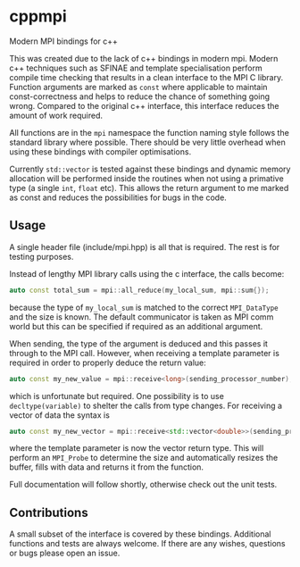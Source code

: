 # cppmpi
Modern MPI bindings for c++

This was created due to the lack of c++ bindings in modern mpi.  Modern c++ techniques such as SFINAE and template specialisation perform compile time checking that results in a clean interface to the MPI C library.  Function arguments are marked as `const` where applicable to maintain const-correctness and helps to reduce the chance of something going wrong.  Compared to the original c++ interface, this interface reduces the amount of work required.

All functions are in the `mpi` namespace the function naming style follows the standard library where possible.  There should be very little overhead when using these bindings with compiler optimisations.

Currently `std::vector` is tested against these bindings and dynamic memory allocation will be performed inside the routines when not using a primative type (a single `int`, `float` etc).  This allows the return argument to me marked as const and reduces the possibilities for bugs in the code.

## Usage

A single header file (include/mpi.hpp) is all that is required.  The rest is for testing purposes.

Instead of lengthy MPI library calls using the c interface, the calls become:

```cpp
auto const total_sum = mpi::all_reduce(my_local_sum, mpi::sum{});
```

because the type of `my_local_sum` is matched to the correct `MPI_DataType` and the size is known.  The default communicator is taken as MPI comm world but this can be specified if required as an additional argument.

When sending, the type of the argument is deduced and this passes it through to the MPI call.  However, when receiving a template parameter is required in order to properly deduce the return value:

```cpp
auto const my_new_value = mpi::receive<long>(sending_processor_number);
```

which is unfortunate but required.  One possibility is to use `decltype(variable)` to shelter the calls from type changes.  For receiving a vector of data the syntax is 

```cpp
auto const my_new_vector = mpi::receive<std::vector<double>>(sending_processor_number);
```

where the template parameter is now the vector return type. This will perform an `MPI_Probe` to determine the size and automatically resizes the buffer, fills with data and returns it from the function. 

Full documentation will follow shortly, otherwise check out the unit tests.

## Contributions

A small subset of the interface is covered by these bindings.  Additional functions and tests are always welcome.  If there are any wishes, questions or bugs please open an issue.
